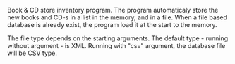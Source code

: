 ﻿Book & CD store inventory program.
The program automaticaly store the new books and CD-s in a list in the memory, and in a file.
When a file based database is already exist, the program load it at the start to the memory.

The file type depends on the starting arguments.
The default type - running without argument - is XML.
Running with "csv" argument, the database file will be CSV type. 